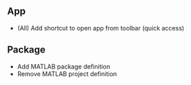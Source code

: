 ## App

- (All) Add shortcut to open app from toolbar (quick access)

## Package

- Add MATLAB package definition
- Remove MATLAB project definition

